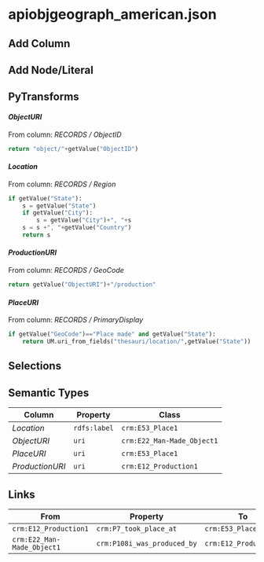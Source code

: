 # apiobjgeograph_american.json

## Add Column

## Add Node/Literal

## PyTransforms
#### _ObjectURI_
From column: _RECORDS / ObjectID_
``` python
return "object/"+getValue("ObjectID")
```

#### _Location_
From column: _RECORDS / Region_
``` python
if getValue("State"):
    s = getValue("State")
    if getValue("City"):
        s = getValue("City")+", "+s
    s = s +", "+getValue("Country")
    return s
```

#### _ProductionURI_
From column: _RECORDS / GeoCode_
``` python
return getValue("ObjectURI")+"/production"
```

#### _PlaceURI_
From column: _RECORDS / PrimaryDisplay_
``` python
if getValue("GeoCode")=="Place made" and getValue("State"):
    return UM.uri_from_fields("thesauri/location/",getValue("State"))
```


## Selections

## Semantic Types
| Column | Property | Class |
|  ----- | -------- | ----- |
| _Location_ | `rdfs:label` | `crm:E53_Place1`|
| _ObjectURI_ | `uri` | `crm:E22_Man-Made_Object1`|
| _PlaceURI_ | `uri` | `crm:E53_Place1`|
| _ProductionURI_ | `uri` | `crm:E12_Production1`|


## Links
| From | Property | To |
|  --- | -------- | ---|
| `crm:E12_Production1` | `crm:P7_took_place_at` | `crm:E53_Place1`|
| `crm:E22_Man-Made_Object1` | `crm:P108i_was_produced_by` | `crm:E12_Production1`|
